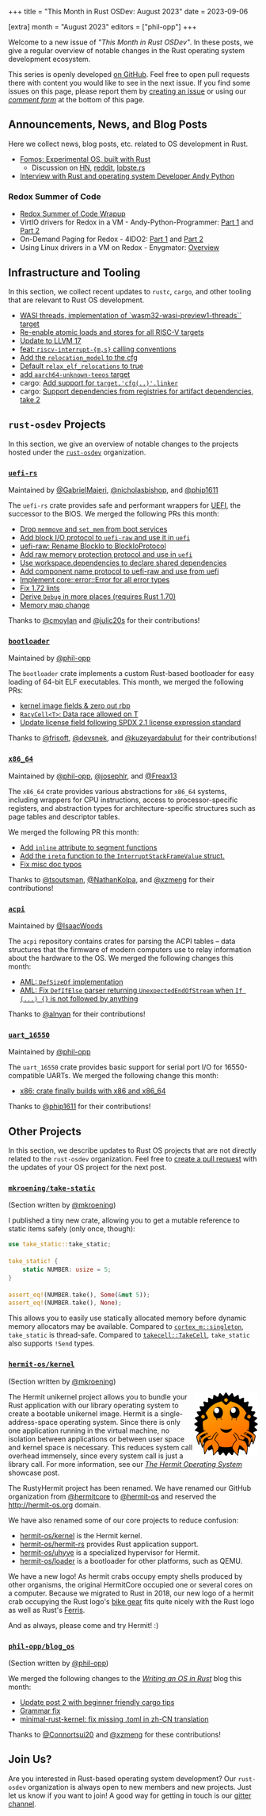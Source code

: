 +++
title = "This Month in Rust OSDev: August 2023"
date = 2023-09-06

[extra]
month = "August 2023"
editors = ["phil-opp"]
+++

Welcome to a new issue of _"This Month in Rust OSDev"_. In these posts, we give a regular overview of notable changes in the Rust operating system development ecosystem.

<!-- more -->

This series is openly developed [on GitHub](https://github.com/rust-osdev/homepage/). Feel free to open pull requests there with content you would like to see in the next issue. If you find some issues on this page, please report them by [creating an issue](https://github.com/rust-osdev/homepage/issues/new) or using our <a href="#comment-form">_comment form_</a> at the bottom of this page.

<!--
    This is a draft for the upcoming "This Month in Rust OSDev (August 2023)" post.
    Feel free to create pull requests against the `next` branch to add your
    content here.
    Please take a look at the past posts on https://rust-osdev.com/ to see the
    general structure of these posts.
-->

## Announcements, News, and Blog Posts

Here we collect news, blog posts, etc. related to OS development in Rust.

- [Fomos: Experimental OS, built with Rust](https://github.com/Ruddle/Fomos)
  - Discussion on [HN](https://news.ycombinator.com/item?id=37316309), [reddit](https://www.reddit.com/r/rust/comments/164li1c/fomos_experimental_rust_os/), [lobste.rs](https://lobste.rs/s/eoyuf6/fomos_experimental_os_built_with_rust)
- [Interview with Rust and operating system Developer Andy Python](https://blog.rust.careers/post/andy-python-interview/)

### Redox Summer of Code

- [Redox Summer of Code Wrapup](https://redox-os.org/news/rsoc-2023-wrapup/)
- VirtIO drivers for Redox in a VM  - Andy-Python-Programmer: [Part 1](https://www.redox-os.org/news/rsoc-virtio-1/) and [Part 2](https://redox-os.org/news/rsoc-virtio-2/)
- On-Demand Paging for Redox - 4lDO2: [Part 1](https://www.redox-os.org/news/kernel-8/) and [Part 2](https://redox-os.org/news/kernel-9/)
- Using Linux drivers in a VM on Redox - Enygmator: [Overview](https://www.redox-os.org/news/rsoc-2023-eny-1/)

<!--
Please follow this template:

- [Title](https://example.com)
  - (optional) Some additional context
-->


## Infrastructure and Tooling

In this section, we collect recent updates to `rustc`, `cargo`, and other tooling that are relevant to Rust OS development.

<!--
    Please use the following template:

- [Title](https://example.com)
  - (optional) Some additional context
-->

- [WASI threads, implementation of `wasm32-wasi-preview1-threads`` target](https://github.com/rust-lang/rust/pull/112922)
- [Re-enable atomic loads and stores for all RISC-V targets](https://github.com/rust-lang/rust/pull/98333)
- [Update to LLVM 17](https://github.com/rust-lang/rust/pull/114048)
- [feat: `riscv-interrupt-{m,s}` calling conventions](https://github.com/rust-lang/rust/pull/111891)
- [Add the `relocation_model` to the cfg](https://github.com/rust-lang/rust/pull/113966)
- [Default `relax_elf_relocations` to true](https://github.com/rust-lang/rust/pull/106511)
- [add `aarch64-unknown-teeos` target](https://github.com/rust-lang/rust/pull/113480)
- cargo: [Add support for `target.'cfg(..)'.linker`](https://github.com/rust-lang/cargo/pull/12535)
- cargo: [Support dependencies from registries for artifact dependencies, take 2](https://github.com/rust-lang/cargo/pull/12421)


## `rust-osdev` Projects

In this section, we give an overview of notable changes to the projects hosted under the [`rust-osdev`](https://github.com/rust-osdev/about) organization.

<!--
    Please use the following template:

    ### [`repo_name`](https://github.com/rust-osdev/repo_name)
    <span class="maintainers">Maintained by [@maintainer_1](https://github.com/maintainer_1)</span>

    The `repo_name` crate ...<<short introduction>>...

    We merged the following changes this month:
    <<changelog, either in list or text form>>
-->



### [`uefi-rs`](https://github.com/rust-osdev/uefi-rs)
<span class="maintainers">Maintained by [@GabrielMajeri](https://github.com/GabrielMajeri), [@nicholasbishop](https://github.com/nicholasbishop), and [@phip1611](https://github.com/phip1611)</span>

The `uefi-rs` crate provides safe and performant wrappers for [UEFI](https://en.wikipedia.org/wiki/Unified_Extensible_Firmware_Interface), the successor to the BIOS. We merged the following PRs this month:

- [Drop `memmove` and `set_mem` from boot services](https://github.com/rust-osdev/uefi-rs/pull/906)
- [Add block I/O protocol to `uefi-raw` and use it in `uefi`](https://github.com/rust-osdev/uefi-rs/pull/909)
- [uefi-raw: Rename BlockIo to BlockIoProtocol](https://github.com/rust-osdev/uefi-rs/pull/911)
- [Add raw memory protection protocol and use in `uefi`](https://github.com/rust-osdev/uefi-rs/pull/896)
- [Use workspace.dependencies to declare shared dependencies](https://github.com/rust-osdev/uefi-rs/pull/913)
- [Add component name protocol to uefi-raw and use from uefi](https://github.com/rust-osdev/uefi-rs/pull/910)
- [Implement core::error::Error for all error types](https://github.com/rust-osdev/uefi-rs/pull/916)
- [Fix 1.72 lints](https://github.com/rust-osdev/uefi-rs/pull/928)
- [Derive `Debug` in more places (requires Rust 1.70)](https://github.com/rust-osdev/uefi-rs/pull/851)
- [Memory map change](https://github.com/rust-osdev/uefi-rs/pull/915)

<!---
- [build(deps): bump crate-ci/typos from 1.16.1 to 1.16.2](https://github.com/rust-osdev/uefi-rs/pull/908)
- [build(deps): bump crate-ci/typos from 1.16.2 to 1.16.3](https://github.com/rust-osdev/uefi-rs/pull/912)
- [build(deps): bump crate-ci/typos from 1.16.3 to 1.16.5](https://github.com/rust-osdev/uefi-rs/pull/919)
- [build(deps): bump crate-ci/typos from 1.16.5 to 1.16.7](https://github.com/rust-osdev/uefi-rs/pull/923)
- [build(deps): bump crate-ci/typos from 1.16.7 to 1.16.8](https://github.com/rust-osdev/uefi-rs/pull/924)
- [build(deps): bump rustls-webpki from 0.100.1 to 0.100.2](https://github.com/rust-osdev/uefi-rs/pull/926)
- [build(deps): bump clap from 4.3.0 to 4.4.0](https://github.com/rust-osdev/uefi-rs/pull/927)
- [build(deps): bump nix from 0.26.2 to 0.27.1](https://github.com/rust-osdev/uefi-rs/pull/929)
- [build(deps): bump crate-ci/typos from 1.16.8 to 1.16.9](https://github.com/rust-osdev/uefi-rs/pull/930)
--->

Thanks to [@cmoylan](https://github.com/cmoylan) and [@julic20s](https://github.com/julic20s) for their contributions!

### [`bootloader`](https://github.com/rust-osdev/bootloader)
<span class="maintainers">Maintained by [@phil-opp](https://github.com/phil-opp)</span>

The `bootloader` crate implements a custom Rust-based bootloader for easy loading of 64-bit ELF executables. This month, we merged the following PRs:

- [kernel image fields & zero out rbp](https://github.com/rust-osdev/bootloader/pull/346)
- [`RacyCell<T>`: Data race allowed on T](https://github.com/rust-osdev/bootloader/pull/390)
- [Update license field following SPDX 2.1 license expression standard](https://github.com/rust-osdev/bootloader/pull/391)

Thanks to [@frisoft](https://github.com/frisoft), [@devsnek](https://github.com/devsnek), and [@kuzeyardabulut](https://github.com/kuzeyardabulut) for their contributions!



### [`x86_64`](https://github.com/rust-osdev/x86_64)
<span class="maintainers">Maintained by [@phil-opp](https://github.com/phil-opp), [@josephlr](https://github.com/orgs/rust-osdev/people/josephlr), and [@Freax13](https://github.com/orgs/rust-osdev/people/Freax13)</span>

The `x86_64` crate provides various abstractions for `x86_64` systems, including wrappers for CPU instructions, access to processor-specific registers, and abstraction types for architecture-specific structures such as page tables and descriptor tables.

We merged the following PR this month:

- [Add `inline` attribute to segment functions](https://github.com/rust-osdev/x86_64/pull/430)
- [Add the `iretq` function to the `InterruptStackFrameValue` struct.](https://github.com/rust-osdev/x86_64/pull/431)
- [Fix misc doc typos](https://github.com/rust-osdev/x86_64/pull/432)

Thanks to [@tsoutsman](https://github.com/tsoutsman), [@NathanKolpa](https://github.com/NathanKolpa), and [@xzmeng](https://github.com/xzmeng) for their contributions!


### [`acpi`](https://github.com/rust-osdev/acpi)
<span class="maintainers">Maintained by [@IsaacWoods](https://github.com/IsaacWoods)</span>

The `acpi` repository contains crates for parsing the ACPI tables – data structures that the firmware of modern computers use to relay information about the hardware to the OS. We merged the following changes this month:

- [AML: `DefSizeOf` implementation](https://github.com/rust-osdev/acpi/pull/189)
- [AML: Fix `DefIfElse` parser returning `UnexpectedEndOfStream` when `If (...) {}` is not followed by anything](https://github.com/rust-osdev/acpi/pull/190)

Thanks to [@alnyan](https://github.com/alnyan) for their contributions!


### [`uart_16550`](https://github.com/rust-osdev/uart_16550)
<span class="maintainers">Maintained by [@phil-opp](https://github.com/phil-opp)</span>

The `uart_16550` crate provides basic support for serial port I/O for 16550-compatible UARTs. We merged the following change this month:

- [x86: crate finally builds with x86 and x86_64](https://github.com/rust-osdev/uart_16550/pull/29)

Thanks to [@phip1611](https://github.com/phip1611) for their contributions!


## Other Projects

In this section, we describe updates to Rust OS projects that are not directly related to the `rust-osdev` organization. Feel free to [create a pull request](https://github.com/rust-osdev/homepage/pulls) with the updates of your OS project for the next post.


### [`mkroening/take-static`](https://github.com/mkroening/take-static)
<span class="maintainers">(Section written by [@mkroening](https://github.com/mkroening))</span>

I published a tiny new crate, allowing you to get a mutable reference to static items safely (only once, though):

```rust
use take_static::take_static;

take_static! {
    static NUMBER: usize = 5;
}

assert_eq!(NUMBER.take(), Some(&mut 5));
assert_eq!(NUMBER.take(), None);
```

This allows you to easily use statically allocated memory before dynamic memory allocators may be available.
Compared to [`cortex_m::singleton`], `take_static` is thread-safe.
Compared to [`takecell::TakeCell`], `take_static` also supports `!Send` types.

[`cortex_m::singleton`]: https://docs.rs/cortex-m/0.7.7/cortex_m/macro.singleton.html
[`takecell::TakeCell`]: https://docs.rs/takecell/0.1.1/takecell/index.html


### [`hermit-os/kernel`](https://github.com/hermit-os/kernel)
<span class="maintainers">(Section written by [@mkroening](https://github.com/mkroening))</span>

<img width="128" align="right" src="https://raw.githubusercontent.com/hermit-os/.github/47a27de62e8cfc658ddbccb3f00743c7538281ae/img/Hermit.svg" />

The Hermit unikernel project allows you to bundle your Rust application with our library operating system to create a bootable unikernel image.
Hermit is a single-address-space operating system.
Since there is only one application running in the virtual machine, no isolation between applications or between user space and kernel space is necessary.
This reduces system call overhead immensely, since every system call is just a library call.
For more information, see our [_The Hermit Operating System_] showcase post.

[_The Hermit Operating System_]: @/showcase/hermit/index.md

The RustyHermit project has been renamed.
We have renamed our GitHub organization from [@hermitcore](https://github.com/hermitcore) to [@hermit-os](https://github.com/hermit-os) and reserved the <http://hermit-os.org> domain.

We have also renamed some of our core projects to reduce confusion:
- [hermit-os/kernel](https://github.com/hermit-os/kernel) is the Hermit kernel.
- [hermit-os/hermit-rs](https://github.com/hermit-os/hermit-rs) provides Rust application support.
- [hermit-os/uhyve](https://github.com/hermit-os/uhyve) is a specialized hypervisor for Hermit.
- [hermit-os/loader](https://github.com/hermit-os/loader) is a bootloader for other platforms, such as QEMU.

We have a new logo!
As hermit crabs occupy empty shells produced by other organisms, the original HermitCore occupied one or several cores on a computer.
Because we migrated to Rust in 2018, our new logo of a hermit crab occupying the Rust logo's [bike gear](https://bugzilla.mozilla.org/show_bug.cgi?id=680521) fits quite nicely with the Rust logo as well as Rust's [Ferris](https://rustacean.net/).

And as always, please come and try Hermit! :)

### [`phil-opp/blog_os`](https://github.com/phil-opp/blog_os)
<span class="maintainers">(Section written by [@phil-opp](https://github.com/phil-opp))</span>

We merged the following changes to the [_Writing an OS in Rust_](https://os.phil-opp.com/) blog this month:

- [Update post 2 with beginner friendly cargo tips](https://github.com/phil-opp/blog_os/pull/1234)
- [Grammar fix](https://github.com/phil-opp/blog_os/pull/1235)
- [minimal-rust-kernel: fix missing .toml in zh-CN translation](https://github.com/phil-opp/blog_os/pull/1237)

Thanks to [@Connortsui20](https://github.com/Connortsui20) and [@xzmeng](https://github.com/xzmeng) for these contributions!


<!--
    Please use the following template:

    ### [`owner_name/repo_name`](https://github.com/rust-osdev/owner_name/repo_name)
    <span class="maintainers">(Section written by [@your_github_name](https://github.com/your_github_name))</span>

    ...<<your project updates>>...
-->



## Join Us?

Are you interested in Rust-based operating system development? Our `rust-osdev` organization is always open to new members and new projects. Just let us know if you want to join! A good way for getting in touch is our [gitter channel](https://gitter.im/rust-osdev/Lobby).

